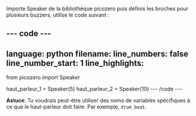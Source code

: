 Importe Speaker de la bibliothèque picozero puis définis les broches pour plusieurs buzzers, utilise le code suivant :

--- code ---
---
language: python
filename: 
line_numbers: false
line_number_start: 1
line_highlights: 
---
from picozero import Speaker

haut_parleur_1 = Speaker(5)
haut_parleur_2 = Speaker(10)
--- /code ---

**Astuce**: Tu voudrais peut-être utiliser des noms de variables spécifiques à ce que le haut-parleur doit faire. Par exemple, `drum_beat`.
